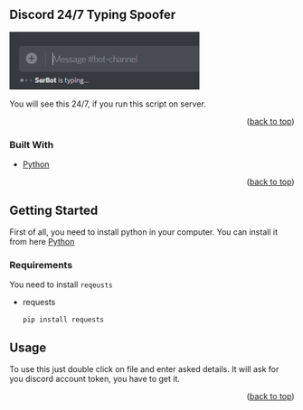 <div id="top"></div>
<!--
*** Thanks for checking out the Best-README-Template. If you have a suggestion
*** that would make this better, please fork the repo and create a pull request
*** or simply open an issue with the tag "enhancement".
*** Don't forget to give the project a star!
*** Thanks again! Now go create something AMAZING! :D
-->



<!-- PROJECT SHIELDS -->
<!--
*** I'm using markdown "reference style" links for readability.
*** Reference links are enclosed in brackets [ ] instead of parentheses ( ).
*** See the bottom of this document for the declaration of the reference variables
*** for contributors-url, forks-url, etc. This is an optional, concise syntax you may use.
*** https://www.markdownguide.org/basic-syntax/#reference-style-links
-->

<!-- ABOUT THE PROJECT -->
## Discord 24/7 Typing Spoofer

![alt text](https://github.com/PTheDev/Typing-spoofer/blob/main/XfzQSvoCnamh0Y-7jnVaPA.png?raw=true)

You will see this 24/7, if you run this script on server.

<p align="right">(<a href="#top">back to top</a>)</p>



### Built With

* [Python](https://python.org/)


<p align="right">(<a href="#top">back to top</a>)</p>



<!-- GETTING STARTED -->
## Getting Started

First of all, you need to install python in your computer. You can install it from here [Python](https://python.org)

### Requirements

You need to install `reqeusts`
* requests

  ```
  pip install requests
  ```

<!-- USAGE EXAMPLES -->
## Usage

To use this just double click on file and enter asked details. It will ask for you discord account token, you have to get it.

<p align="right">(<a href="#top">back to top</a>)</p>
